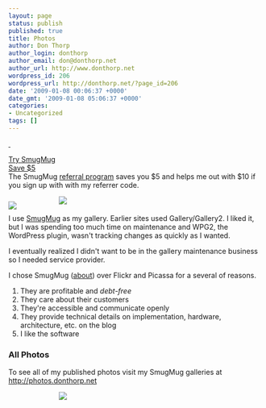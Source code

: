 ```yaml
---
layout: page
status: publish
published: true
title: Photos
author: Don Thorp
author_login: donthorp
author_email: don@donthorp.net
author_url: http://www.donthorp.net
wordpress_id: 206
wordpress_url: http://donthorp.net/?page_id=206
date: '2009-01-08 00:06:37 +0000'
date_gmt: '2009-01-08 05:06:37 +0000'
categories:
- Uncategorized
tags: []
---
```

<div id="smugmug-referrer">
<a href="http://www.smugmug.com/?referrer=l7T9pWsoJScVY" target="_blank" class="noicon">
<div id="smugmug-logo">&nbsp;</div>
<p></a></p>
<div id="smugmug-try"><a href="http://www.smugmug.com/?referrer=l7T9pWsoJScVY" class="noicon">Try SmugMug<br />Save $5</a></div>
<div id="smugmug-comment">
The SmugMug <a href="http://www.smugmug.com/help/smugmug-affiliate-program" target="_blank">referral program</a> saves you $5 and helps me out with $10 if you sign up with with my referrer code.</div>
</div>
<p><img src="http://photos.donthorp.net/photos/452715726_YETYc-Ti.jpg" style="float: left; margin-right: 10px; margin-top: 10px;" /></p>
<div id="photo-page-content">
<div style="margin-left: 100px; padding-bottom: 5px; ">
<a href="http://photos.donthorp.net?referrer=l7T9pWsoJScVY" target="_blank" class="noicon"><img src="/content/images/my_smugmug_photos.png" border="0" /></a>
</div>
<p>
I use <a href="http://www.smugmug.com/?referrer=l7T9pWsoJScVY" target="_blank">SmugMug</a> as my gallery. Earlier sites used Gallery/Gallery2. I liked it, but I was spending too much time on maintenance and WPG2, the WordPress plugin, wasn't tracking changes as quickly as I wanted.</p>
<p>I eventually realized I didn't want to be in the gallery maintenance business so I needed service provider.</p>
<p>I chose SmugMug (<a href="http://www.smugmug.com/aboutus/about.mg" target="_blank">about</a>) over Flickr and Picassa for a several of reasons.</p>
<ol>
<li>They are profitable and <em>debt-free</em></li>
<li>They care about their customers</li>
<li>They're accessible and communicate openly</li>
<li>They provide technical details on implementation, hardware, architecture, etc. on the blog</li>
<li>I like the software</li>
</ol>
<h3>All Photos</h3>
<p>To see all of my published photos visit my SmugMug galleries at <a href="http://photos.donthorp.net?referrer=l7T9pWsoJScVY" target="_blank">http://photos.donthorp.net</a>
</div>
<div style="margin-left: 100px; padding-bottom: 5px;">
<a href="http://photos.donthorp.net?referrer=l7T9pWsoJScVY" target="_blank" class="noicon"><img src="/content/images/my_smugmug_photos.png" border="0" /></a>
</div>
